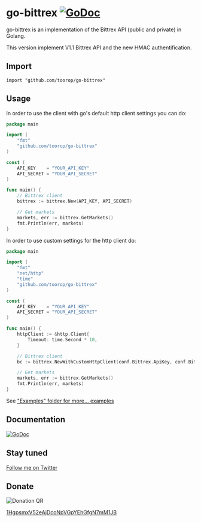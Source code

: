 go-bittrex [![GoDoc](https://godoc.org/github.com/toorop/go-bittrex?status.svg)](https://godoc.org/github.com/toorop/go-bittrex)
==========

go-bittrex is an implementation of the Bittrex API (public and private) in Golang.

This version implement V1.1 Bittrex API and the new HMAC authentification.

## Import
	import "github.com/toorop/go-bittrex"
	
## Usage

In order to use the client with go's default http client settings you can do:

~~~ go
package main

import (
	"fmt"
	"github.com/toorop/go-bittrex"
)

const (
	API_KEY    = "YOUR_API_KEY"
	API_SECRET = "YOUR_API_SECRET"
)

func main() {
	// Bittrex client
	bittrex := bittrex.New(API_KEY, API_SECRET)

	// Get markets
	markets, err := bittrex.GetMarkets()
	fmt.Println(err, markets)
}
~~~

In order to use custom settings for the http client do:

~~~ go
package main

import (
	"fmt"
	"net/http"
	"time"
	"github.com/toorop/go-bittrex"
)

const (
	API_KEY    = "YOUR_API_KEY"
	API_SECRET = "YOUR_API_SECRET"
)

func main() {
	httpClient := &http.Client{
		Timeout: time.Second * 10,
	}

	// Bittrex client
	bc := bittrex.NewWithCustomHttpClient(conf.Bittrex.ApiKey, conf.Bittrex.ApiSecret, httpClient)

	// Get markets
	markets, err := bittrex.GetMarkets()
	fmt.Println(err, markets)
}
~~~

See ["Examples" folder for more... examples](https://github.com/toorop/go-bittrex/blob/master/examples/bittrex.go)

## Documentation
[![GoDoc](https://godoc.org/github.com/toorop/go-bittrex?status.png)](https://godoc.org/github.com/toorop/go-bittrex)


## Stay tuned
[Follow me on Twitter](https://twitter.com/poroot)

Donate
------

![Donation QR](http://api.qrserver.com/v1/create-qr-code/?size=200x200&data=bitcoin:1HgpsmxV52eAjDcoNpVGpYEhGfgN7mM1JB%3Flabel%3Dtoorop)

[1HgpsmxV52eAjDcoNpVGpYEhGfgN7mM1JB](http://tinyurl.com/mccsoez)
